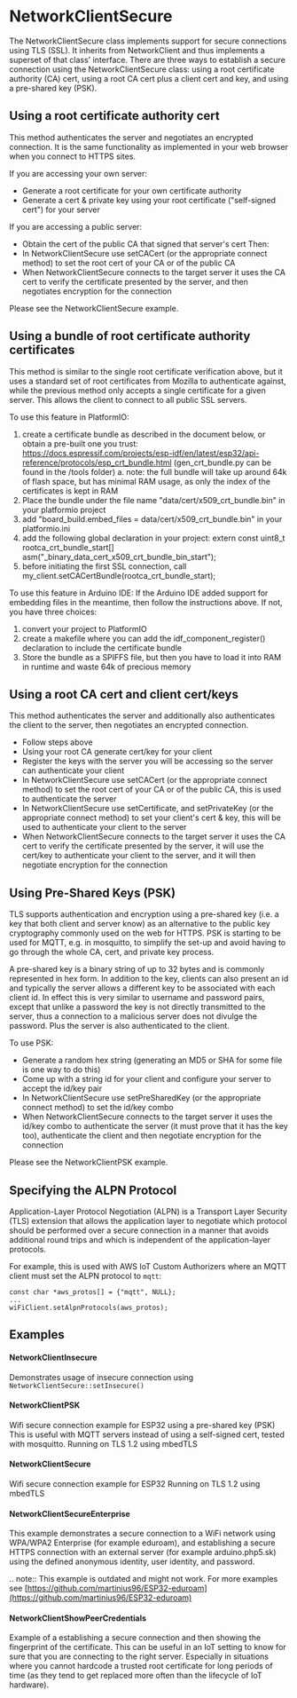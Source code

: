 NetworkClientSecure
================

The NetworkClientSecure class implements support for secure connections using TLS (SSL).
It inherits from NetworkClient and thus implements a superset of that class' interface.
There are three ways to establish a secure connection using the NetworkClientSecure class:
using a root certificate authority (CA) cert, using a root CA cert plus a client cert and key,
and using a pre-shared key (PSK).

Using a root certificate authority cert
---------------------------------------
This method authenticates the server and negotiates an encrypted connection.
It is the same functionality as implemented in your web browser when you connect to HTTPS sites.

If you are accessing your own server:
- Generate a root certificate for your own certificate authority
- Generate a cert & private key using your root certificate ("self-signed cert") for your server

If you are accessing a public server:
- Obtain the cert of the public CA that signed that server's cert
Then:
- In NetworkClientSecure use setCACert (or the appropriate connect method) to set the root cert of your
  CA or of the public CA
- When NetworkClientSecure connects to the target server it uses the CA cert to verify the certificate
  presented by the server, and then negotiates encryption for the connection

Please see the NetworkClientSecure example.

Using a bundle of root certificate authority certificates 
---------------------------------------------------------
This method is similar to the single root certificate verification above, but it uses a standard set of 
root certificates from Mozilla to authenticate against, while the previous method only accepts a single 
certificate for a given server. This allows the client to connect to all public SSL servers.

To use this feature in PlatformIO:
1. create a certificate bundle as described in the document below, or obtain a pre-built one you trust:
https://docs.espressif.com/projects/esp-idf/en/latest/esp32/api-reference/protocols/esp_crt_bundle.html 
(gen_crt_bundle.py can be found in the /tools folder)
   a. note: the full bundle will take up around 64k of flash space, but has minimal RAM usage, as only
      the index of the certificates is kept in RAM
2. Place the bundle under the file name "data/cert/x509_crt_bundle.bin" in your platformio project
3. add "board_build.embed_files = data/cert/x509_crt_bundle.bin" in your platformio.ini
4. add the following global declaration in your project:
   extern const uint8_t rootca_crt_bundle_start[] asm("_binary_data_cert_x509_crt_bundle_bin_start");
5. before initiating the first SSL connection, call
   my_client.setCACertBundle(rootca_crt_bundle_start);

To use this feature in Arduino IDE:
If the Arduino IDE added support for embedding files in the meantime, then follow the instructions above.
If not, you have three choices:
1. convert your project to PlatformIO
2. create a makefile where you can add the idf_component_register() declaration to include the certificate bundle
3. Store the bundle as a SPIFFS file, but then you have to load it into RAM in runtime and waste 64k of precious memory

Using a root CA cert and client cert/keys
-----------------------------------------
This method authenticates the server and additionally also authenticates
the client to the server, then negotiates an encrypted connection.

- Follow steps above
- Using your root CA generate cert/key for your client
- Register the keys with the server you will be accessing so the server can authenticate your client
- In NetworkClientSecure use setCACert (or the appropriate connect method) to set the root cert of your
  CA or of the public CA, this is used to authenticate the server
- In NetworkClientSecure use setCertificate, and setPrivateKey (or the appropriate connect method) to
  set your client's cert & key, this will be used to authenticate your client to the server
- When NetworkClientSecure connects to the target server it uses the CA cert to verify the certificate
  presented by the server, it will use the cert/key to authenticate your client to the server, and
  it will then negotiate encryption for the connection

Using Pre-Shared Keys (PSK)
---------------------------

TLS supports authentication and encryption using a pre-shared key (i.e. a key that both client and
server know) as an alternative to the public key cryptography commonly used on the web for HTTPS.
PSK is starting to be used for MQTT, e.g. in mosquitto, to simplify the set-up and avoid having to
go through the whole CA, cert, and private key process.

A pre-shared key is a binary string of up to 32 bytes and is commonly represented in hex form. In
addition to the key, clients can also present an id and typically the server allows a different key
to be associated with each client id. In effect this is very similar to username and password pairs,
except that unlike a password the key is not directly transmitted to the server, thus a connection to a
malicious server does not divulge the password. Plus the server is also authenticated to the client.

To use PSK:
- Generate a random hex string (generating an MD5 or SHA for some file is one way to do this)
- Come up with a string id for your client and configure your server to accept the id/key pair
- In NetworkClientSecure use setPreSharedKey (or the appropriate connect method) to
  set the id/key combo
- When NetworkClientSecure connects to the target server it uses the id/key combo to authenticate the
  server (it must prove that it has the key too), authenticate the client and then negotiate
  encryption for the connection

Please see the NetworkClientPSK example.

Specifying the ALPN Protocol
----------------------------

Application-Layer Protocol Negotiation (ALPN) is a Transport Layer Security (TLS) extension that allows 
the application layer to negotiate which protocol should be performed over a secure connection in a manner 
that avoids additional round trips and which is independent of the application-layer protocols.

For example, this is used with AWS IoT Custom Authorizers where an MQTT client must set the ALPN protocol to ```mqtt```: 

```
const char *aws_protos[] = {"mqtt", NULL};
...
wiFiClient.setAlpnProtocols(aws_protos);
```

Examples
--------
#### NetworkClientInsecure
Demonstrates usage of insecure connection using `NetworkClientSecure::setInsecure()`
#### NetworkClientPSK
Wifi secure connection example for ESP32 using a pre-shared key (PSK)
This is useful with MQTT servers instead of using a self-signed cert, tested with mosquitto.
Running on TLS 1.2 using mbedTLS
#### NetworkClientSecure
Wifi secure connection example for ESP32
Running on TLS 1.2 using mbedTLS
#### NetworkClientSecureEnterprise
This example demonstrates a secure connection to a WiFi network using WPA/WPA2 Enterprise (for example eduroam),
and establishing a secure HTTPS connection with an external server (for example arduino.php5.sk) using the defined anonymous identity, user identity, and password.

.. note::
  This example is outdated and might not work. For more examples see [https://github.com/martinius96/ESP32-eduroam](https://github.com/martinius96/ESP32-eduroam)

#### NetworkClientShowPeerCredentials
Example of a establishing a secure connection and then showing the fingerprint of the certificate.
This can be useful in an IoT setting to know for sure that you are connecting to the right server.
Especially in situations where you cannot hardcode a trusted root certificate for long
periods of time (as they tend to get replaced more often than the lifecycle of IoT hardware).